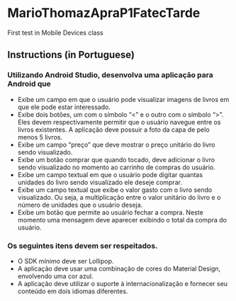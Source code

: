 # MarioThomazApraP1FatecTarde

First test in Mobile Devices class


## Instructions (in Portuguese)

### Utilizando Android Studio, desenvolva uma aplicação para Android que
- Exibe um campo em que o usuário pode visualizar imagens de livros em que ele pode estar interessado.
- Exibe dois botões, um com o símbolo “<” e o outro com o símbolo “>”. Eles devem respectivamente
permitir que o usuário navegue entre os livros existentes. A aplicação deve possuir a foto da capa de pelo
menos 5 livros.
- Exibe um campo “preço” que deve mostrar o preço unitário do livro sendo visualizado.
- Exibe um botão comprar que quando tocado, deve adicionar o livro sendo visualizado no momento ao
carrinho de compras do usuário.
- Exibe um campo textual em que o usuário pode digitar quantas unidades do livro sendo visualizado ele
deseje comprar.
- Exibe um campo textual que exibe o valor gasto com o livro sendo visualizado. Ou seja, a multiplicação
entre o valor unitário do livro e o número de unidades que o usuário deseja.
- Exibe um botão que permite ao usuário fechar a compra. Neste momento uma mensagem deve aparecer
exibindo o total da compra do usuário.
### Os seguintes itens devem ser respeitados.
- O SDK mínimo deve ser Lollipop.
- A aplicação deve usar uma combinação de cores do Material Design, envolvendo uma cor azul.
- A aplicação deve utilizar o suporte à internacionalização e fornecer seu conteúdo em dois idiomas
diferentes.
